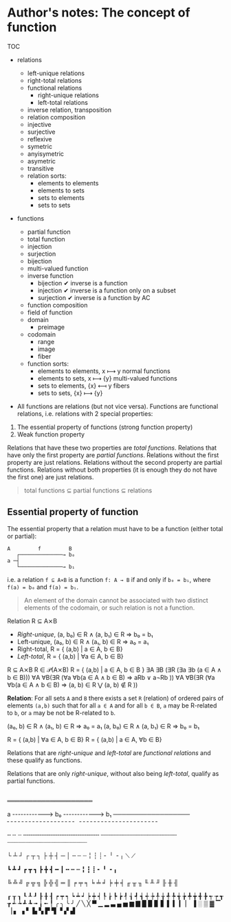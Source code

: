 # Author's notes: The concept of function

TOC
- relations
  - left-unique relations
  - right-total relations
  - functional relations
    - right-unique relations
    - left-total relations
  - inverse relation, transposition
  - relation composition
  - injective
  - surjective
  - reflexive
  - symetric
  - anyisymetric
  - asymetric
  - transitive
  - relation sorts:
    - elements to elements
    - elements to sets
    - sets to elements
    - sets to sets
- functions
  - partial function
  - total function
  - injection
  - surjection
  - bijection
  - multi-valued function
  - inverse function
    - bijection  ✔ inverse is a function
    - injection  ✔ inverse is a function only on a subset
    - surjection ✔ inverse is a function by AC
  - function composition
  - field of function
  - domain
    - preimage
  - codomain
    - range
    - image
    - fiber
  - function sorts:
    - elements to elements,  x  ⟼  y    normal functions
    - elements to sets,      x  ⟼ {y}   multi-valued functions
    - sets to elements,     {x} ⟻  y    fibers
    - sets to sets,         {x} ⟼ {y}



- All functions are relations (but not vice versa). 
Functions are functional relations, i.e. relations with 2 special properties:
1. The essential property of functions (strong function property)
2. Weak function property

Relations that have these two properties are *total functions*. 
Relations that have only the first property are *partial functions*. 
Relations without the first property are just relations. 
Relations without the second property are partial functions. 
Relations without both properties (it is enough they do not have the first one) are just relations. 

>total functions ⊆ partial functions ⊆ relations


## Essential property of function

The essential property that a relation must have to be a function (either total or partial):

```
A         f         B
   ┌──────────────→ b₀
a ─┤
   └──────────────→ b₁
```

i.e. a relation `f ⊆ A⨯B` is a function `f: A → B` if and only if `b₀ = b₁`, where `f(a) = b₀` and `f(a) = b₁`.

>An element of the domain cannot be associated with two distinct elements of the codomain, or such relation is not a function.

Relation R ⊆ A⨯B
- *Right-unique*, (a, b₀) ∈ R ∧ (a, b₁) ∈ R ⇒ b₀ = b₁
- Left-unique,    (a₀, b) ∈ R ∧ (a₁, b) ∈ R ⇒ a₀ = a₁
- Right-total,  R = { (a,b) | a ∈ A, b ∈ B}
- *Left-total*, R = { (a,b) | ∀a ∈ A, b ∈ B}

R ⊆ A⨯B
R ∈ 𝒫(A⨯B)
R = { (a,b) | a ∈ A, b ∈ B }
∃A ∃B (∃R (∃a ∃b (a ∈ A ∧ b ∈ B)))
∀A ∀B(∃R (∀a ∀b(a ∈ A ∧ b ∈ B) ⇒ aRb ∨ a¬Rb ))
∀A ∀B(∃R (∀a ∀b(a ∈ A ∧ b ∈ B) ⇒ (a, b) ∈ R ⋁ (a, b) ∉ R ))

**Relation**:
For all sets `A` and `B`
there exists a set `R` (relation) 
of ordered pairs of elements `(a,b)` 
such that
for all `a ∈ A` and for all `b ∈ B`, 
`a` may be R-related to `b`, or
`a` may be not be R-related to `b`.


(a₀, b) ∈ R ∧ (a₁, b) ∈ R ⇒ a₀ = a₁
(a, b₀) ∈ R ∧ (a, b₁) ∈ R ⇒ b₀ = b₁

R = { (a,b) | ∀a ∈ A, b ∈ B}
R = { (a,b) | a ∈ A, ∀b ∈ B}






Relations that are *right-unique* and *left-total* are *functional relations* and these qualify as functions.

Relations that are only *right-unique*, without also being *left-total*, qualify as partial functions.


## 





════════════════════

a ------------> b₀
  ------------> b₁
──────────────────
╴╴╴╴╴╴╴╴╴╴╴╴╴╴╴╴╴╴╴
╶╶╶╶╶╶╶╶╶╶╶╶╶╶╶╶╶╶╶╶╶╶

╌ ┄ ┈
╌╌╌╌╌╌╌╌╌╌╌╌╌╌╌╌╌╌╌╌╌
┄┄┄┄┄┄┄┄┄┄┄┄┄┄┄┄┄┄┄┄┄
┈┈┈┈┈┈┈┈┈┈┈┈┈┈┈┈┈┈┈┈┈┈


└ ┴ ┘ ┌ ┬ ┐ ├ ┼ ┤ ─ │ ╌ ┄ ┈ ╎ ┆ ┊ ╴ ╵ ╶  ╷ ⟍ ⟋

┗ ┻ ┛ ┏ ┳ ┓ ┣ ╋ ┫ ━ ┃ ╍ ┅ ┉ ╏ ┇ ┋ ╸ ╹ ╺ ╻

╚ ╩ ╝ ╔ ╦ ╗ ╠ ╬ ╣ ═ ║
╒ ╤ ╕ ╘ ╧ ╛ ╞ ╪ ╡
╓ ╥ ╖ ╙ ╨ ╜ ╟ ╫ ╢

┎ ┰ ┒ ┖ ┸ ┚ ┠ ╂ ┨
┍ ┯ ┑ ┕ ┷ ┙ ┝ ┿ ┥
┞ ┟ ┡ ┢ ┦ ┧ ┩ ┪ ┽ ┾ ╀ ╁ ╃ ╄ ╅ ╆ ╇ ╈ ╉ ╊
 ┭ ┮ ┱ ┲ ┵ ┶ ┹ ┺ ╼ ╽ ╾ ╿
╭ ╮ ╰ ╯ ╱ ╲ ╳
▀ ▁ ▂ ▃ ▄ ▅ ▆ ▇ █ ▉ ▊ ▋ ▌ ▍ ▎ ▏ ▐
░ ▒ ▓ ▔ ▕ ▖ ▗ ▘ ▙ ▚ ▛ ▜ ▝ ▞ ▟
